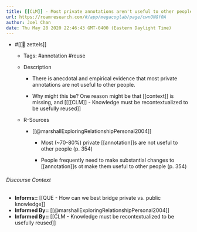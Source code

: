 ```yaml
---
title: [[CLM]] - Most private annotations aren't useful to other people
url: https://roamresearch.com/#/app/megacoglab/page/cwnONGf0A
author: Joel Chan
date: Thu May 28 2020 22:46:43 GMT-0400 (Eastern Daylight Time)
---
```


- #[[🌲 zettels]]

    - Tags: #annotation #reuse

    - Description

        - There is anecdotal and empirical evidence that most private annotations are not useful to other people.

        - Why might this be? One reason might be that [[context]] is missing, and [[[[CLM]] - Knowledge must be recontextualized to be usefully reused]]

    - R-Sources

        - [[@marshallExploringRelationshipPersonal2004]]

            - Most (~70-80%) private [[annotation]]s are not useful to other people (p. 354)

            - People frequently need to make substantial changes to [[annotation]]s ot make them useful to other people (p. 354)

###### Discourse Context

- **Informs::** [[QUE - How can we best bridge private vs. public knowledge]]
- **Informed By::** [[@marshallExploringRelationshipPersonal2004]]
- **Informed By::** [[CLM - Knowledge must be recontextualized to be usefully reused]]
